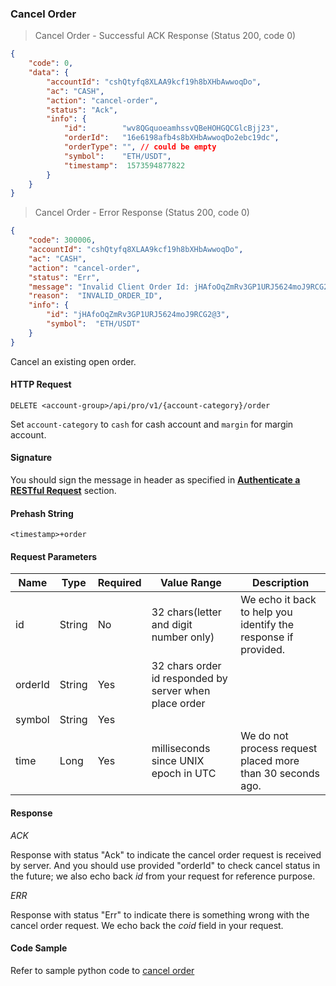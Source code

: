 ###
### Cancel Order

> Cancel Order - Successful ACK Response (Status 200, code 0)

```json
{
    "code": 0,
    "data": {
        "accountId": "cshQtyfq8XLAA9kcf19h8bXHbAwwoqDo",
        "ac": "CASH",
        "action": "cancel-order",
        "status": "Ack",
        "info": {
            "id":        "wv8QGquoeamhssvQBeHOHGQCGlcBjj23",
            "orderId":   "16e6198afb4s8bXHbAwwoqDo2ebc19dc",
            "orderType": "", // could be empty
            "symbol":    "ETH/USDT",
            "timestamp":  1573594877822
        }
    }
}
```

> Cancel Order - Error Response (Status 200, code 0)

```json
{
    "code": 300006,
    "accountId": "cshQtyfq8XLAA9kcf19h8bXHbAwwoqDo",
    "ac": "CASH",
    "action": "cancel-order",
    "status": "Err",
    "message": "Invalid Client Order Id: jHAfoOqZmRv3GP1URJ5624moJ9RCG2@3",
    "reason":  "INVALID_ORDER_ID",
    "info": {
        "id": "jHAfoOqZmRv3GP1URJ5624moJ9RCG2@3",
        "symbol":  "ETH/USDT"
    }
}
```

Cancel an existing open order.

#### HTTP Request

`DELETE <account-group>/api/pro/v1/{account-category}/order`

Set `account-category` to `cash` for cash account and `margin` for margin account. 

#### Signature

You should sign the message in header as specified in [**Authenticate a RESTful Request**](#sign-a-request) section.

#### Prehash String

`<timestamp>+order`

#### Request Parameters

Name        | Type   |Required| Value Range                                           | Description
------------|--------|--------| ----------------------------------------------------- | ---------------
id          | String |  No    |32 chars(letter and digit number only)                 | We echo it back to help you identify the response if provided.
orderId     | String |  Yes   |32 chars order id responded by server when place order | 
symbol      | String |  Yes   |                                                       |  
time        | Long   |  Yes   |milliseconds since UNIX epoch in UTC                   | We do not process request placed more than 30 seconds ago.

#### Response

*ACK*

Response with status "Ack" to indicate the cancel order request is received by server. And you should use provided "orderId" to check cancel status in the future; we also echo back *id* from your request for reference purpose.

*ERR*

Response with status "Err" to indicate there is something wrong with the cancel order request. We echo back the *coid* field in your request.

#### Code Sample

Refer to sample python code to [cancel order](https://github.com/bitmax-exchange/bitmax-pro-api-demo/blob/master/python/order_cancel.py)
